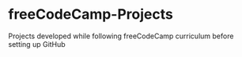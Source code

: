 # freeCodeCamp-Projects
Projects developed while following freeCodeCamp curriculum before setting up GitHub
